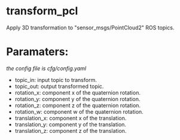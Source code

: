 # transform_pcl
Apply 3D transformation to "sensor_msgs/PointCloud2" ROS topics.

# Paramaters: 
*the config file is cfg/config.yaml*

- topic_in: input topic to transform.
- topic_out: output transformed topic.
- rotation_x: component x of the quaternion rotation.
- rotation_y: component y of the quaternion rotation.
- rotation_z: component z of the quaternion rotation.
- rotation_w: component w of the quaternion rotation.
- translation_x: component x of the translation.
- translation_y: component y of the translation.
- translation_z: component z of the translation.

